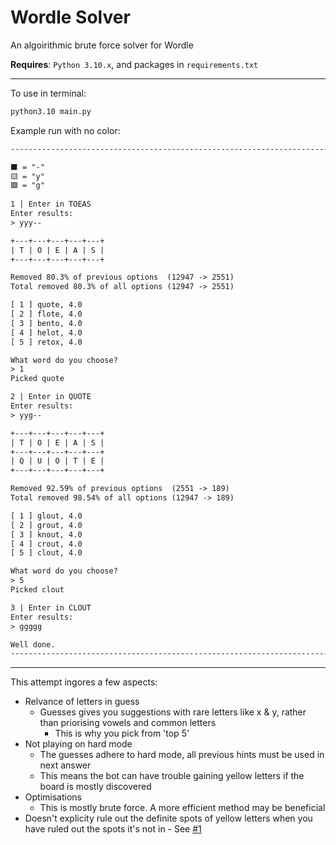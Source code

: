 # Wordle Solver

An algoirithmic brute force solver for Wordle

**Requires**: `Python 3.10.x`, and packages in `requirements.txt`

---

To use in terminal:

```cmd
python3.10 main.py
```

Example run with no color:

```txt
--------------------------------------------------------------------------------

⬛️ = "-"
🟨 = "y"
🟩 = "g"
          
1 | Enter in TOEAS
Enter results:
> yyy--

+---+---+---+---+---+
| T | O | E | A | S |
+---+---+---+---+---+

Removed 80.3% of previous options  (12947 -> 2551)
Total removed 80.3% of all options (12947 -> 2551)

[ 1 ] quote, 4.0
[ 2 ] flote, 4.0
[ 3 ] bento, 4.0
[ 4 ] helot, 4.0
[ 5 ] retox, 4.0

What word do you choose?
> 1
Picked quote

2 | Enter in QUOTE
Enter results:
> yyg--

+---+---+---+---+---+
| T | O | E | A | S |
+---+---+---+---+---+
| Q | U | O | T | E |
+---+---+---+---+---+

Removed 92.59% of previous options  (2551 -> 189)
Total removed 98.54% of all options (12947 -> 189)

[ 1 ] glout, 4.0
[ 2 ] grout, 4.0
[ 3 ] knout, 4.0
[ 4 ] crout, 4.0
[ 5 ] clout, 4.0

What word do you choose?
> 5
Picked clout

3 | Enter in CLOUT
Enter results:
> ggggg

Well done.
--------------------------------------------------------------------------------
```

---

This attempt ingores a few aspects:

- Relvance of letters in guess
  - Guesses gives you suggestions with rare letters like x & y, rather than priorising vowels and common letters
    - This is why you pick from 'top 5'
- Not playing on hard mode
  - The guesses adhere to hard mode, all previous hints must be used in next answer
  - This means the bot can have trouble gaining yellow letters if the board is mostly discovered
- Optimisations
  - This is mostly brute force. A more efficient method may be beneficial
- Doesn't explicity rule out the definite spots of yellow letters when you have ruled out the spots it's not in - See [#1](https://github.com/Sandwich1699975/Wordle-Solver/issues/1)
